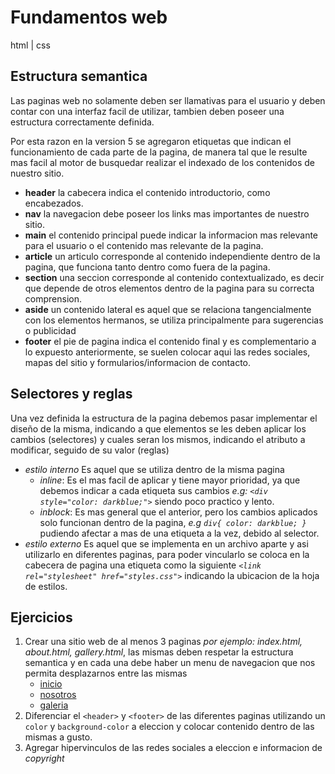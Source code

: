 # Fundamentos web
html | css

## Estructura semantica
Las paginas web no solamente deben ser llamativas para el usuario y deben contar con una interfaz facil de utilizar, tambien deben poseer una estructura correctamente definida.

Por esta razon en la version 5 se agregaron etiquetas que indican el funcionamiento de cada parte de la pagina, de manera tal que le resulte mas facil al motor de busquedar realizar el indexado de los contenidos de nuestro sitio.

* **header** la cabecera indica el contenido introductorio, como encabezados.
* **nav** la navegacion debe poseer los links mas importantes de nuestro sitio.
* **main** el contenido principal puede indicar la informacion mas relevante para el usuario o el contenido mas relevante de la pagina.
* **article** un articulo corresponde al contenido independiente dentro de la pagina, que funciona tanto dentro como fuera de la pagina.
* **section** una seccion corresponde al contenido contextualizado, es decir que depende de otros elementos dentro de la pagina para su correcta comprension.
* **aside** un contenido lateral es aquel que se relaciona tangencialmente con los elementos hermanos, se utiliza principalmente para sugerencias o publicidad
* **footer** el pie de pagina indica el contenido final y es complementario a lo expuesto anteriormente, se suelen colocar aqui las redes sociales, mapas del sitio y formularios/informacion de contacto.

## Selectores y reglas
Una vez definida la estructura de la pagina debemos pasar implementar el diseño de la misma, indicando a que elementos se les deben aplicar los cambios (selectores) y cuales seran los mismos, indicando el atributo a modificar, seguido de su valor (reglas)

* *_estilo interno_* Es aquel que se utiliza dentro de la misma pagina
	* *inline*: Es el mas facil de aplicar y tiene mayor prioridad, ya que debemos indicar a cada etiqueta sus cambios _e.g: `<div style="color: darkblue;">`_ siendo poco practico y lento.
	* *inblock*: Es mas general que el anterior, pero los cambios aplicados solo funcionan dentro de la pagina, _e.g `div{ color: darkblue; }`_ pudiendo afectar a mas de una etiqueta a la vez, debido al selector.
* *_estilo externo_* Es aquel que se implementa en un archivo aparte y asi utilizarlo en diferentes paginas, para poder vincularlo se coloca en la cabecera de pagina una etiqueta como la siguiente _`<link rel="stylesheet" href="styles.css">`_ indicando la ubicacion de la hoja de estilos.

## Ejercicios
1. Crear una sitio web de al menos 3 paginas _por ejemplo: index.html, about.html, gallery.html_, las mismas deben respetar la estructura semantica y en cada una debe haber un menu de navegacion que nos permita desplazarnos entre las mismas
	* <a href="#">inicio</a>
	* <a href="about.html">nosotros</a>
	* <a href="gallery.html#">galeria</a>
2. Diferenciar el `<header>` y `<footer>` de las diferentes paginas utilizando un `color` y `background-color` a eleccion y colocar contenido dentro de las mismas a gusto.
3. Agregar hipervinculos de las redes sociales a eleccion e informacion de _copyright_
